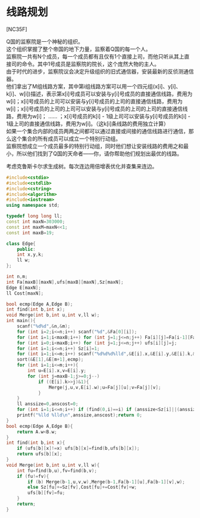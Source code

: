 # 线路规划
[NC35F]

Q国的监察院是一个神秘的组织。  
这个组织掌握了整个帝国的地下力量，监察着Q国的每一个人。  
监察院一共有N个成员，每一个成员都有且仅有1个直接上司，而他只听从其上直接司的命令。其中1号成员是监察院的院长，这个庞然大物的主人。  
由于时代的进步，监察院议会决定升级组织的旧式通信器，安装最新的反侦测通信器。  
他们拿出了M组线路方案，其中第i组线路方案可以用一个四元组(x[i]、y[i]、k[i]、w[i])描述，表示第x[i]号成员可以安装与y[i]号成员的直接通信线路，费用为w[i]；x[i]号成员的上司可以安装与y[i]号成员的上司的直接通信线路，费用为w[i]；x[i]号成员的上司的上司可以安装与y[i]号成员的上司的上司的直接通信线路，费用为w[i]； …… ；x[i]号成员的k[i] - 1级上司可以安装与y[i]号成员的k[i] - 1级上司的直接通信线路，费用为w[i]。（这k[i]条线路的费用独立计算）  
如果一个集合内部的成员两两之间都可以通过直接或间接的通信线路进行通信，那么这个集合的所有成员可以成立一个特别行动组。  
监察院想成立一个成员最多的特别行动组，同时他们想让安装线路的费用之和最小，所以他们找到了Q国的天命者——你，请你帮助他们规划出最优的线路。

考虑克鲁斯卡尔求生成树。每次连边用倍增表优化并查集来连边。

```cpp
#include<cstdio>
#include<cstdlib>
#include<cstring>
#include<algorithm>
#include<iostream>
using namespace std;

typedef long long ll;
const int maxN=303000;
const int maxM=maxN<<1;
const int maxB=19;

class Edge{
    public:
    int x,y,k;
    ll w;
};

int n,m;
int Fa[maxB][maxN],ufs[maxB][maxN],Sz[maxN];
Edge E[maxN];
ll Cost[maxN];

bool ecmp(Edge A,Edge B);
int find(int b,int x);
void Merge(int b,int u,int v,ll w);
int main(){
    scanf("%d%d",&n,&m);
    for (int i=2;i<=n;i++) scanf("%d",&Fa[0][i]);
    for (int i=1;i<maxB;i++) for (int j=1;j<=n;j++) Fa[i][j]=Fa[i-1][Fa[i-1][j]];
    for (int i=0;i<maxB;i++) for (int j=1;j<=n;j++) ufs[i][j]=j;
    for (int i=1;i<=n;i++) Sz[i]=1;
    for (int i=1;i<=m;i++) scanf("%d%d%d%lld",&E[i].x,&E[i].y,&E[i].k,&E[i].w);
    sort(&E[1],&E[m+1],ecmp);
    for (int i=1;i<=m;i++){
        int u=E[i].x,v=E[i].y;
        for (int j=maxB-1;j>=0;j--)
            if ((E[i].k>>j)&1){
                Merge(j,u,v,E[i].w);u=Fa[j][u];v=Fa[j][v];
            }
    }
    ll anssize=0,anscost=0;
    for (int i=1;i<=n;i++) if (find(0,i)==i) if (anssize<Sz[i]||(anssize<=Sz[i]&&Cost[i]<anscost)) anssize=Sz[i],anscost=Cost[i];
    printf("%lld %lld\n",anssize,anscost);return 0;
}
bool ecmp(Edge A,Edge B){
    return A.w<B.w;
}
int find(int b,int x){
    if (ufs[b][x]!=x) ufs[b][x]=find(b,ufs[b][x]);
    return ufs[b][x];
}
void Merge(int b,int u,int v,ll w){
    int fu=find(b,u),fv=find(b,v);
    if (fu!=fv){
        if (b) Merge(b-1,u,v,w),Merge(b-1,Fa[b-1][u],Fa[b-1][v],w);
        else Sz[fu]+=Sz[fv],Cost[fu]+=Cost[fv]+w;
        ufs[b][fv]=fu;
    }
    return;
}
```